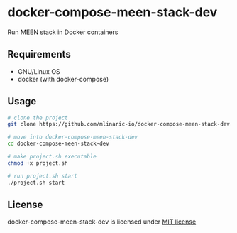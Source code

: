 # docker-compose-meen-stack-dev

Run MEEN stack in Docker containers

## Requirements

  - GNU/Linux OS
  - docker (with docker-compose)

## Usage

```bash
# clone the project
git clone https://github.com/mlinaric-io/docker-compose-meen-stack-dev

# move into docker-compose-meen-stack-dev
cd docker-compose-meen-stack-dev

# make project.sh executable
chmod +x project.sh

# run project.sh start
./project.sh start
```

## License

docker-compose-meen-stack-dev is licensed under [MIT license](LICENSE)
